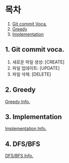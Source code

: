# 목차

1. [Git commit Voca.](#git-commit-voca.)
2. [Greedy](#Greedy)
3. [Implementation](#Implementation)


## 1. Git commit voca. 

1. 새로운 파일 생성: [CREATE]<br>
2. 파일 업데이트: [UPDATE]<br>
3. 파일 삭제: [DELETE]<br>


## 2. Greedy

[Greedy Info.](./Greedy/README.md)<br>


## 3. Implementation

[Implementation Info.](./Implementation/README.md)<br>


## 4. DFS/BFS

[DFS/BFS Info.](./DFS_BFS/README.md)<br>
